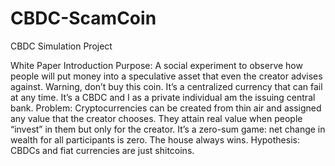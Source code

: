 # CBDC-ScamCoin
CBDC Simulation Project

White Paper Introduction
Purpose: 
A social experiment to observe how people will put money into a speculative asset that even the creator advises against. Warning, don’t buy this coin. It’s a centralized currency that can fail at any time.  It’s a CBDC and I as a private individual am the issuing central bank.
Problem:
Cryptocurrencies can be created from thin air and assigned any value that the creator chooses.  They attain real value when people “invest” in them but only for the creator.  It’s a zero-sum game: net change in wealth for all participants is zero.  The house always wins.
Hypothesis:
CBDCs and fiat currencies are just shitcoins.
